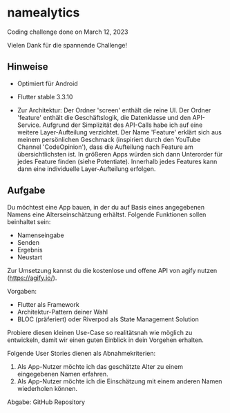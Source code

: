 # namealytics

Coding challenge done on March 12, 2023

Vielen Dank für die spannende Challenge! 

## Hinweise

* Optimiert für Android

* Flutter stable 3.3.10

* Zur Architektur: Der Ordner 'screen' enthält die reine UI. Der Ordner 'feature' enthält die Geschäftslogik, die Datenklasse und den API-Service. Aufgrund der Simplizität des API-Calls habe ich auf eine weitere Layer-Aufteilung verzichtet. Der Name 'Feature' erklärt sich aus meinem persönlichen Geschmack (inspiriert durch den YouTube Channel 'CodeOpinion'), dass die Aufteilung nach Feature am übersichtlichsten ist. In größeren Apps würden sich dann Unterorder für jedes Feature finden (siehe Potentiate). Innerhalb jedes Features kann dann eine individuelle Layer-Aufteilung erfolgen.

## Aufgabe


Du möchtest eine App bauen, in der du auf Basis eines angegebenen Namens eine Alterseinschätzung erhältst. 
Folgende Funktionen sollen beinhaltet sein:

- Namenseingabe
- Senden
- Ergebnis
- Neustart

Zur Umsetzung kannst du die kostenlose und offene API von agify nutzen (https://agify.io/).

Vorgaben:
- Flutter als Framework
- Architektur-Pattern deiner Wahl
- BLOC (präferiert) oder Riverpod als State Management Solution

Probiere diesen kleinen Use-Case so realitätsnah wie möglich zu entwickeln, damit wir einen guten Einblick in dein Vorgehen erhalten.

Folgende User Stories dienen als Abnahmekriterien:

1. Als App-Nutzer möchte ich das geschätzte Alter zu einem eingegebenen Namen erfahren.
2. Als App-Nutzer möchte ich die Einschätzung mit einem anderen Namen wiederholen können.

Abgabe: GitHub Repository
